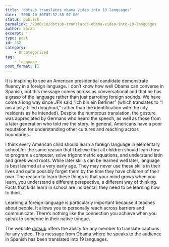 ```yaml
---
title: 'dotsub translates obama video into 19 languages'
date: '2008-10-30T07:52:35-07:00'
status: publish
permalink: /2008/10/dotsub-translates-obama-video-into-19-languages
author: sarah
excerpt: ''
type: post
id: 432
category:
    - Uncategorized
tag:
    - language
post_format: []
---
```

It is inspiring to see an American presidential candidate demonstrate fluency in a foreign language. I don’t know how well Obama can converse in Spanish, but this message comes across as conversational and that he has a grasp of the language rather than just parroting foreign sounds. We have come a long way since JFK said “Ich bin ein Berliner” (which translates to “I am a jelly-filled doughnut,” rather than the identification with the city residents as he intended). Despite the humorous translation, the gesture was appreciated by Germans who heard the speech, as well as those from a later generation who told me the story. In general, Americans have a poor reputation for understanding other cultures and reaching across boundaries.

I think every American child should learn a foreign language in elementary school for the same reason that I believe that all children should learn how to program a computer, solve trigonometric equations, and understand latin and greek word roots. While later skills can be learned well later, language is best learned at a very early age. They may never use these skills in their lives and quite possibly forget them by the time they have children of their own. The reason to learn these things is that your mind grows when you learn, you understand a different perspective, a different way of thinking. Facts that kids learn in school are incidental; they need to be learning how to think.

Learning a foreign language is particularly important because it teaches about people. It allows you to personally reach across barriers and communicate. There’s nothing like the connection you achieve when you speak to someone in their native tongue.

The website [dotsub](http://dotsub.com/) offers the ability for any member to translate captions for any video. This message from Obama where he speaks to the audience in Spanish has been translated into 19 languages.